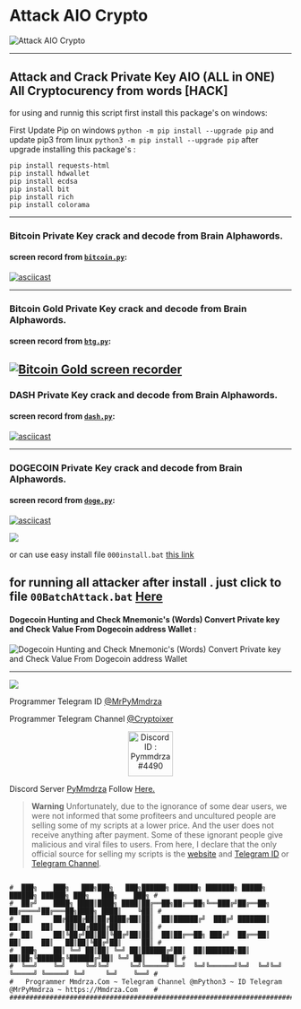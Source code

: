 # Attack AIO Crypto

![Attack AIO Crypto](https://github.com/Pymmdrza/AttackAIO_Crypto/raw/mainx/aioattack2.jpg 'Attack AIO Crypto')

---


## Attack and Crack Private Key AIO (ALL in ONE) All Cryptocurency from words [HACK]


for using and runnig this script first install this package's on windows:


First Update Pip on windows `python -m pip install --upgrade pip` and update pip3 from linux `python3 -m pip install --upgrade pip` after upgrade installing this package's : 

```
pip install requests-html
pip install hdwallet
pip install ecdsa
pip install bit
pip install rich
pip install colorama

```
---
### Bitcoin Private Key crack and decode from Brain Alphawords.

#### screen record from [`bitcoin.py`](https://github.com/Pymmdrza/AttackAIO_Crypto/blob/mainx/bitcoin.py):

[![asciicast](https://asciinema.org/a/548828.svg)](https://asciinema.org/a/548828)

---
### Bitcoin Gold Private Key crack and decode from Brain Alphawords.

#### screen record from [`btg.py`](https://github.com/Pymmdrza/AttackAIO_Crypto/blob/mainx/btg.py):

[![Bitcoin Gold screen recorder](https://asciinema.org/a/548836.svg)](https://asciinema.org/a/548836)
---

### DASH Private Key crack and decode from Brain Alphawords.

#### screen record from [`dash.py`](https://github.com/Pymmdrza/AttackAIO_Crypto/blob/mainx/dash.py):

[![asciicast](https://asciinema.org/a/548835.svg)](https://asciinema.org/a/548835)

---


### DOGECOIN Private Key crack and decode from Brain Alphawords.

#### screen record from [`doge.py`](https://github.com/Pymmdrza/AttackAIO_Crypto/blob/mainx/doge.py):

[![asciicast](https://asciinema.org/a/548830.svg)](https://asciinema.org/a/548830)


![](https://github.com/Pymmdrza/AttackAIO_Crypto/raw/mainx/media/AttackAiO_CRYPTO.gif)

or can use easy install file `000install.bat` [this link](https://github.com/Pymmdrza/AttackAIO_Crypto/blob/mainx/000install.bat)

for running all attacker after install . just click to file `00BatchAttack.bat` [Here](https://github.com/Pymmdrza/AttackAIO_Crypto/blob/mainx/00BatchAttack.bat)
---
#### Dogecoin Hunting and Check Mnemonic's (Words) Convert Private key and Check Value From Dogecoin address Wallet :

![Dogecoin Hunting and Check Mnemonic's (Words) Convert Private key and Check Value From Dogecoin address Wallet](https://raw.githubusercontent.com/Pymmdrza/AttackAIO_Crypto/mainx/media/dogescreen_aio.png 'Dogecoin Hunting and Check Mnemonic Convert Private key and Check Value From Dogecoin address Wallet')

---



![](https://github.com/Pymmdrza/AttackAIO_Crypto/raw/mainx/media/aioattack.jpg)

Programmer Telegram ID [@MrPyMmdrza](https://t.me/MrPyMmdrza)

Programmer Telegram Channel [@Cryptoixer](https://t.me/Cryptoixer)

<p align="center">
  <img height="80em" title="Discord ID : Pymmdrza#4490" src="https://discord.c99.nl/widget/theme-3/837342206540120065.png"/>
</a>

Discord Server [PyMmdrza](https://discord.gg/FQNxnVJM3U) Follow [Here.](https://discord.gg/FQNxnVJM3U)



> **Warning**
> Unfortunately, due to the ignorance of some dear users, we were not informed that some profiteers and uncultured people are selling some of my scripts at a lower price. And the user does not receive anything after payment. Some of these ignorant people give malicious and viral files to users. From here, I declare that the only official source for selling my scripts is the [website](https://mmdrza.com) and [Telegram ID](https://t.me/MrPyMmdrza) or [Telegram Channel](https://t.me/Cryptoixer).


```

#  ███╗    ███╗   ███╗███╗   ███╗██████╗ ██████╗ ███████╗ █████╗     ██████╗ ██████╗ ███╗   ███╗    ███╗ #
#  ██╔╝    ████╗ ████║████╗ ████║██╔══██╗██╔══██╗╚══███╔╝██╔══██╗   ██╔════╝██╔═══██╗████╗ ████║    ╚██║ #
#  ██║     ██╔████╔██║██╔████╔██║██║  ██║██████╔╝  ███╔╝ ███████║   ██║     ██║   ██║██╔████╔██║     ██║ #
#  ██║     ██║╚██╔╝██║██║╚██╔╝██║██║  ██║██╔══██╗ ███╔╝  ██╔══██║   ██║     ██║   ██║██║╚██╔╝██║     ██║ #
#  ███╗    ██║ ╚═╝ ██║██║ ╚═╝ ██║██████╔╝██║  ██║███████╗██║  ██║██╗╚██████╗╚██████╔╝██║ ╚═╝ ██║    ███║ #
#  ╚══╝    ╚═╝     ╚═╝╚═╝     ╚═╝╚═════╝ ╚═╝  ╚═╝╚══════╝╚═╝  ╚═╝╚═╝ ╚═════╝ ╚═════╝ ╚═╝     ╚═╝    ╚══╝ #
#   Programmer Mmdrza.Com ~ Telegram Channel @mPython3 ~ ID Telegram @MrPyMmdrza ~ https://Mmdrza.Com    #
##########################################################################################################


```
